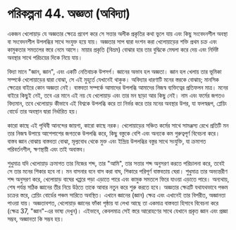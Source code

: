 # পরিকল্পনা 44. অজ্ঞতা (অবিদ্যা)

একজন খেলোয়াড় যে অজ্ঞতার ক্ষেত্রে প্রবেশ করে সে সত্তার অলীক প্রকৃতির কথা ভুলে যায় এবং কিছু সংবেদনশীল অবস্থা বা সংবেদনশীল উপলব্ধির সাথে সংযুক্ত হয়ে যায়। অজ্ঞতার সাপ দ্বারা দংশন করা খেলোয়াড়ের শক্তি প্রথম চক্র এবং কামুকতার সমতলের স্তরে নেমে আসে। মায়ার প্রকৃতি (বিভ্রম) বোঝার হার তার বুদ্ধিকে মেঘলা করে দেয় এবং নির্দিষ্ট অবস্থার সাথে পরিচয়ের দিকে নিয়ে যায়।

বিদ্যা মানে "জ্ঞান, জ্ঞান", এবং একটি নেতিবাচক উপসর্গ। জ্ঞানের অভাব হল অজ্ঞতা। জ্ঞান হল খেলায় তার ভূমিকা সম্পর্কে খেলোয়াড়ের দ্বারা বোঝা, সে এই মুহূর্তে যেখানেই থাকুক। অবিদ্যার ধারণাটি মনের স্তরকে বোঝায়; মানসিক ক্ষেত্রের বাইরে কোন অজ্ঞতা নেই। বাস্তবতা সম্পর্কে আমাদের উপলব্ধি আমাদের নিজস্ব ব্যক্তিত্বের প্রতিফলন মাত্র। মনের বাইরে কিছুই নেই, তবে এর মানে এই নয় যে খেলোয়াড় এবং তার মন ছাড়া আর কিছু নেই। নাম এবং ফর্মের জগতও বিদ্যমান, তবে খেলোয়াড় কীভাবে এই বিশ্বকে উপলব্ধি করে তা নির্ভর করে তার মনের অবস্থার উপর, যা ফলস্বরূপ, প্লেয়িং বোর্ডে তার অবস্থান দ্বারা নির্ধারিত হয়।

কারো কাছে এই পৃথিবী আনন্দের জায়গা, কারো কাছে নরক। খেলোয়াড়ের সঞ্চিত কর্মের সাথে সামঞ্জস্য রেখে প্রতিটি মন তার নিজস্ব উপায়ে আশেপাশের জগতকে উপলব্ধি করে, কিছু বস্তুকে বেশি এবং অন্যকে কম গুরুত্বপূর্ণ বিবেচনা করে। বাস্তব জ্ঞান বোঝায় বাস্তবতা বোঝা, মূল্যবোধ থেকে মুক্ত এবং ইন্দ্রিয় উপলব্ধির বস্তুর সাথে সংযুক্তি, যা ক্রমাগত পরিবর্তনশীল, ক্ষণস্থায়ী এবং তাই অবাস্তব।

শুধুমাত্র যদি খেলোয়াড় ক্রমাগত তার নিজের শব্দ, তার "আমি", তার সত্তার শব্দ অনুসরণ করতে পরিচালনা করে, তবেই সে তার মনের শিকার হবে না। মন বাসনার বনে বাস করা বাঘ, শিকারে পরিপূর্ণ বাস্তবতায় ঘেরা। শুধুমাত্র তার অভ্যন্তরীণ শব্দ অনুসরণ করে, খেলোয়াড় বাঘের খপ্পরে পড়া এড়াতে পারে এবং কামুক সমতলে ফিরে যাওয়া এড়াতে পারে। অন্যথায়, শেষ পর্যন্ত সঠিক জ্ঞানের তীর নিয়ে উঠতে তাকে আবার নতুন করে শুরু করতে হবে। অজ্ঞতার ক্ষেত্রটি যথাযথভাবে পঞ্চম চক্রের স্তরে, প্লেয়িং বোর্ডের পঞ্চম সারিতে অবস্থিত। এখানে জ্ঞানের (জ্ঞান) ক্ষেত্র এবং এখানেই তার বিপরীত, অজ্ঞানতা পাওয়া যায়। অজ্ঞতাবশত, খেলোয়াড় জ্ঞানের ফাঁকা পৃষ্ঠায় যা লেখা আছে তা একমাত্র বাস্তবতা হিসাবে বিবেচনা করে (ক্ষেত্র 37, "জ্ঞান"-এর ভাষ্য দেখুন)। এইভাবে, কেবলমাত্র সেই স্তরে আরোহণের সাথে যেখানে প্রকৃত জ্ঞান এবং প্রজ্ঞা সম্ভব, অজ্ঞানতা কি সম্ভব হয়।
